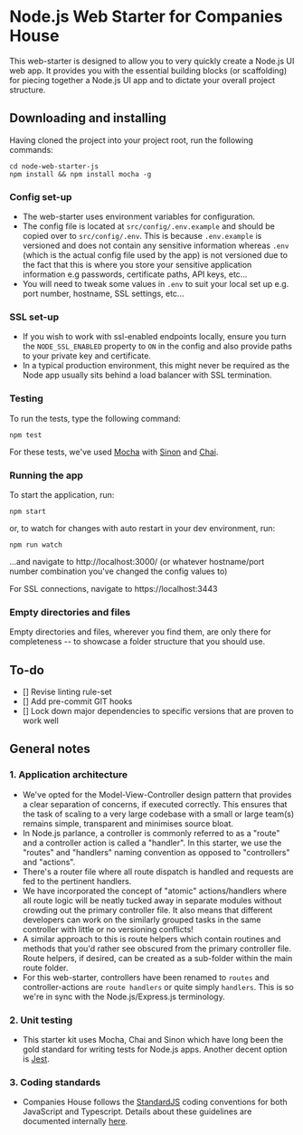 
# Node.js Web Starter for Companies House

This web-starter is designed to allow you to very quickly create a Node.js UI web app. It provides you with the essential building blocks (or scaffolding) for piecing together a Node.js UI app and to dictate your overall project structure.


## Downloading and installing

Having cloned the project into your project root, run the following commands:
```
cd node-web-starter-js
npm install && npm install mocha -g
```


### Config set-up

- The web-starter uses environment variables for configuration.
- The config file is located at `src/config/.env.example` and should be copied over to `src/config/.env`. This is because `.env.example` is versioned and does not contain any sensitive information whereas `.env` (which is the actual config file used by the app) is not versioned due to the fact that this is where you store your sensitive application information e.g passwords, certificate paths, API keys, etc...
- You will need to tweak some values in `.env` to suit your local set up e.g. port number, hostname, SSL settings, etc...


### SSL set-up

- If you wish to work with ssl-enabled endpoints locally, ensure you turn the `NODE_SSL_ENABLED` property to `ON` in the config and also provide paths to your private key and certificate.
- In a typical production environment, this might never be required as the Node app usually sits behind a load balancer with SSL termination.


### Testing

To run the tests, type the following command:
```
npm test
```
For these tests, we've used [Mocha](http://mochajs.org/) with [Sinon](http://sinonjs.org/) and [Chai](http://chaijs.com/).


### Running the app

To start the application, run:
```
npm start
```
or, to watch for changes with auto restart in your dev environment, run:
```
npm run watch
```
...and navigate to http://localhost:3000/ (or whatever hostname/port number combination you've changed the config values to)

For SSL connections, navigate to https://localhost:3443


### Empty directories and files

Empty directories and files, wherever you find them, are only there for completeness -- to showcase a folder structure that you should use.


## To-do

- [] Revise linting rule-set
- [] Add pre-commit GIT hooks
- [] Lock down major dependencies to specific versions that are proven to work well


## General notes

 ### 1. Application architecture

- We've opted for the Model-View-Controller design pattern that provides a clear separation of concerns, if executed correctly. This ensures that the task of scaling to a very large codebase with a small or large team(s) remains simple, transparent and minimises source bloat.
- In Node.js parlance, a controller is commonly referred to as a "route" and a controller action is called a "handler". In this starter, we use the "routes" and "handlers" naming convention as opposed to "controllers" and "actions".
- There's  a router file where all route dispatch is handled and requests are fed to the pertinent handlers.
- We have incorporated the concept of "atomic" actions/handlers where all route logic will be neatly tucked away in separate modules without crowding out the primary controller file. It also means that different developers can work on the similarly grouped tasks in the same controller  with little or no versioning conflicts!
- A similar approach to this is route helpers which contain routines and methods that you'd rather see obscured from the primary controller file. Route helpers, if desired, can be created as a sub-folder within the main route folder.
- For this web-starter, controllers have been renamed to `routes` and controller-actions are `route handlers` or quite simply `handlers`. This is so we're in sync with the Node.js/Express.js terminology.


### 2. Unit testing

- This starter kit uses Mocha, Chai and Sinon which have long been the gold standard for writing tests for Node.js apps. Another decent option is [Jest](https://jestjs.io).


### 3. Coding standards

- Companies House follows the [StandardJS](https://standardjs.com/) coding conventions for both JavaScript and Typescript. Details about these guidelines are documented internally [here](https://github.com/companieshouse/styleguides/blob/main/javascript_node.md).
